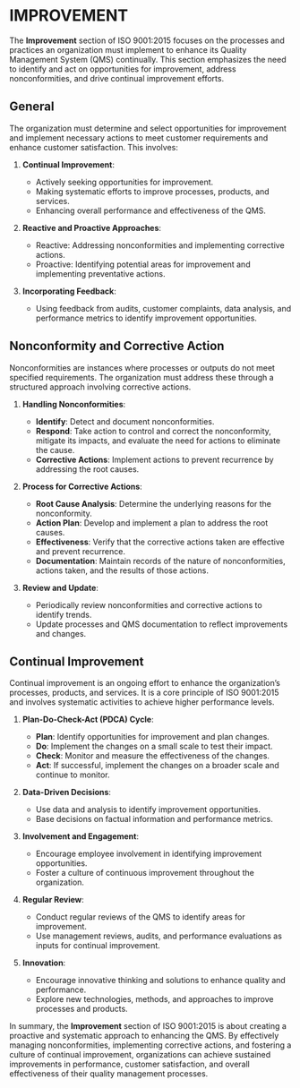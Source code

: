 # IMPROVEMENT

The **Improvement** section of ISO 9001:2015 focuses on the processes and practices an organization must implement to enhance its Quality Management System (QMS) continually. This section emphasizes the need to identify and act on opportunities for improvement, address nonconformities, and drive continual improvement efforts.

## General

The organization must determine and select opportunities for improvement and implement necessary actions to meet customer requirements and enhance customer satisfaction. This involves:

1. **Continual Improvement**: 
   - Actively seeking opportunities for improvement.
   - Making systematic efforts to improve processes, products, and services.
   - Enhancing overall performance and effectiveness of the QMS.

2. **Reactive and Proactive Approaches**:

   - Reactive: Addressing nonconformities and implementing corrective actions.
   - Proactive: Identifying potential areas for improvement and implementing preventative actions.

3. **Incorporating Feedback**:

   - Using feedback from audits, customer complaints, data analysis, and performance metrics to identify improvement opportunities.

## Nonconformity and Corrective Action

Nonconformities are instances where processes or outputs do not meet specified requirements. The organization must address these through a structured approach involving corrective actions.

1. **Handling Nonconformities**:

   - **Identify**: Detect and document nonconformities.
   - **Respond**: Take action to control and correct the nonconformity, mitigate its impacts, and evaluate the need for actions to eliminate the cause.
   - **Corrective Actions**: Implement actions to prevent recurrence by addressing the root causes.

2. **Process for Corrective Actions**:

   - **Root Cause Analysis**: Determine the underlying reasons for the nonconformity.
   - **Action Plan**: Develop and implement a plan to address the root causes.
   - **Effectiveness**: Verify that the corrective actions taken are effective and prevent recurrence.
   - **Documentation**: Maintain records of the nature of nonconformities, actions taken, and the results of those actions.

3. **Review and Update**:

   - Periodically review nonconformities and corrective actions to identify trends.
   - Update processes and QMS documentation to reflect improvements and changes.

## Continual Improvement

Continual improvement is an ongoing effort to enhance the organization’s processes, products, and services. It is a core principle of ISO 9001:2015 and involves systematic activities to achieve higher performance levels.

1. **Plan-Do-Check-Act (PDCA) Cycle**:

   - **Plan**: Identify opportunities for improvement and plan changes.
   - **Do**: Implement the changes on a small scale to test their impact.
   - **Check**: Monitor and measure the effectiveness of the changes.
   - **Act**: If successful, implement the changes on a broader scale and continue to monitor.

2. **Data-Driven Decisions**:

   - Use data and analysis to identify improvement opportunities.
   - Base decisions on factual information and performance metrics.

3. **Involvement and Engagement**:

   - Encourage employee involvement in identifying improvement opportunities.
   - Foster a culture of continuous improvement throughout the organization.

4. **Regular Review**:

   - Conduct regular reviews of the QMS to identify areas for improvement.
   - Use management reviews, audits, and performance evaluations as inputs for continual improvement.

5. **Innovation**:

   - Encourage innovative thinking and solutions to enhance quality and performance.
   - Explore new technologies, methods, and approaches to improve processes and products.

In summary, the **Improvement** section of ISO 9001:2015 is about creating a proactive and systematic approach to enhancing the QMS. By effectively managing nonconformities, implementing corrective actions, and fostering a culture of continual improvement, organizations can achieve sustained improvements in performance, customer satisfaction, and overall effectiveness of their quality management processes.
